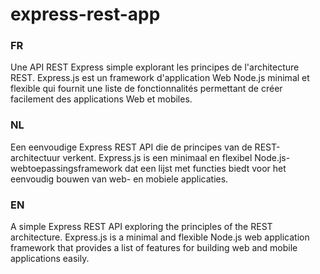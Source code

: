 # express-rest-app

### FR
Une API REST Express simple explorant les principes de l'architecture REST. Express.js est un framework d'application Web Node.js minimal et flexible qui fournit une liste de fonctionnalités permettant de créer facilement des applications Web et mobiles.

### NL
Een eenvoudige Express REST API die de principes van de REST-architectuur verkent. Express.js is een minimaal en flexibel Node.js-webtoepassingsframework dat een lijst met functies biedt voor het eenvoudig bouwen van web- en mobiele applicaties.

### EN
A simple Express REST API exploring the principles of the REST architecture. Express.js is a minimal and flexible Node.js web application framework that provides a list of features for building web and mobile applications easily.

